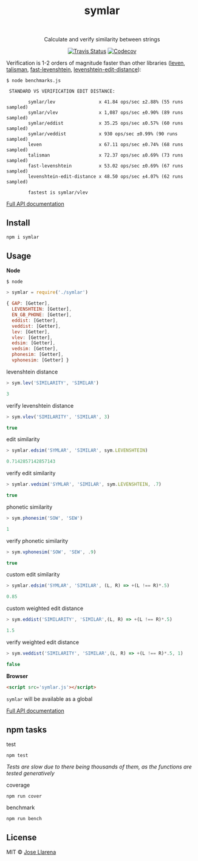 <h1 style="text-align:center; align:center;">symlar</h1><br/>


<p align="center">
  Calculate and verify similarity between strings
</p>

<p align="center">
  <a href="https://travis-ci.org/JoseLlarena/symlarjs"><img alt="Travis Status" src="https://travis-ci.org/JoseLlarena/symlarjs.svg?branch=master"></a>

<a href="https://codecov.io/gh/JoseLlarena/symlarjs">
  <img src="https://codecov.io/gh/JoseLlarena/symlarjs/branch/master/graph/badge.svg" alt="Codecov" />
</a>




Verification is 1-2 orders of magnitude faster than other libraries ([leven](https://github.com/sindresorhus/leven), [talisman](https://github.com/Yomguithereal/talisman), [fast-levenshtein](https://github.com/hiddentao/fast-levenshtein), [levenshtein-edit-distance](https://github.com/wooorm/levenshtein-edit-distance)):
```shell
$ node benchmarks.js

 STANDARD VS VERIFICATION EDIT DISTANCE:

        symlar/lev                x 41.84 ops/sec ±2.88% (55 runs sampled)
        symlar/vlev               x 1,087 ops/sec ±0.90% (89 runs sampled)
        symlar/eddist             x 35.25 ops/sec ±0.57% (60 runs sampled)
        symlar/veddist            x 930 ops/sec ±0.99% (90 runs sampled)
        leven                     x 67.11 ops/sec ±0.74% (68 runs sampled)
        talisman                  x 72.37 ops/sec ±0.69% (73 runs sampled)
        fast-levenshtein          x 53.02 ops/sec ±0.69% (67 runs sampled)
        levenshtein-edit-distance x 48.50 ops/sec ±4.07% (62 runs sampled)

        fastest is symlar/vlev
```





[Full API documentation](https://josellarena.github.io/symlarjs/global.html)


## Install

```js
npm i symlar
```

## Usage

__Node__

```shell
$ node
```
```js
> symlar = require('./symlar')

{ GAP: [Getter],
  LEVENSHTEIN: [Getter],
  EN_GB_PHONE: [Getter],
  eddist: [Getter],
  veddist: [Getter],
  lev: [Getter],
  vlev: [Getter],
  edsim: [Getter],
  vedsim: [Getter],
  phonesim: [Getter],
  vphonesim: [Getter] }
```



levenshtein distance

```js
> sym.lev('SIMILARITY', 'SIMILAR')

3
```

verify levenshtein distance

```js
> sym.vlev('SIMILARITY', 'SIMILAR', 3)

true
```

edit similarity

```js
> symlar.edsim('SYMLAR', 'SIMILAR', sym.LEVENSHTEIN)

0.7142857142857143
```

verify edit similarity

```js
> symlar.vedsim('SYMLAR', 'SIMILAR', sym.LEVENSHTEIN, .7)

true
```
 
phonetic similarity

```js
> sym.phonesim('SOW', 'SEW')

1
```

verify phonetic similarity
```js
> sym.vphonesim('SOW', 'SEW', .9)

true
```

custom edit similarity

```js
> symlar.edsim('SYMLAR', 'SIMILAR', (L, R) => +(L !== R)*.5)

0.85
```

custom weighted edit distance

```js
> sym.eddist('SIMILARITY', 'SIMILAR',(L, R) => +(L !== R)*.5)

1.5
```

verify weighted edit distance

```js
> sym.veddist('SIMILARITY', 'SIMILAR',(L, R) => +(L !== R)*.5, 1)

false
```

__Browser__

```html
<script src='symlar.js'></script>
```
`symlar` will be available as a global


[Full API documentation](https://josellarena.github.io/symlarjs/global.html)

## npm tasks

test
```shell
npm test
```
_Tests are slow due to there being thousands of them, as the functions are tested generatively_

coverage
```shell
npm run cover
```

benchmark
```shell
npm run bench
```

## License

MIT © [Jose Llarena](https://www.npmjs.com/~josellarena)
